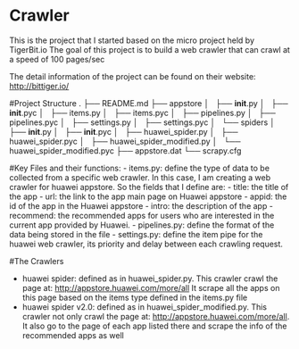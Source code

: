 # Crawler
This is the project that I started based on the micro project held by TigerBit.io
The goal of this project is to build a web crawler that can crawl at a speed of 100 pages/sec

The detail information of the project can be found on their website: 
http://bittiger.io/

#Project Structure
    .
    ├── README.md
    ├── appstore
    │   ├── __init__.py
    │   ├── __init__.pyc
    │   ├── items.py
    │   ├── items.pyc
    │   ├── pipelines.py
    │   ├── pipelines.pyc
    │   ├── settings.py
    │   ├── settings.pyc
    │   └── spiders
    │       ├── __init__.py
    │       ├── __init__.pyc
    │       ├── huawei_spider.py
    │       ├── huawei_spider.pyc
    │       ├── huawei_spider_modified.py
    │       └── huawei_spider_modified.pyc
    ├── appstore.dat
    └── scrapy.cfg

#Key Files and their functions: 
    - items.py: define the type of data to be collected from a specific web crawler. 
      In this case, I am creating a web crawler for huawei appstore. So the
      fields that I define are:
        - title: the title of the app
        - url: the link to the app main page on Huawei appstore
        - appid: the id of the app in the Huawei appstore
        - intro: the description of the app
        - recommend: the recommended apps for users who are interested in the current app provided by Huawei. 
    - pipelines.py: define the format of the data being stored in the file
    - settings.py: define the item pipe for the huawei web crawler, its priority and delay between each crawling request. 

#The Crawlers
- huawei spider: defined as in huawei_spider.py. 
    This crawler crawl the page at: http://appstore.huawei.com/more/all
    It scrape all the apps on this page based on the items type defined in the items.py file
- huawei spider v2.0: defined as in huawei_spider_modified.py.
    This crawler not only crawl the page at: http://appstore.huawei.com/more/all.
    It also go to the page of each app listed there and scrape the info of the recommended apps as well